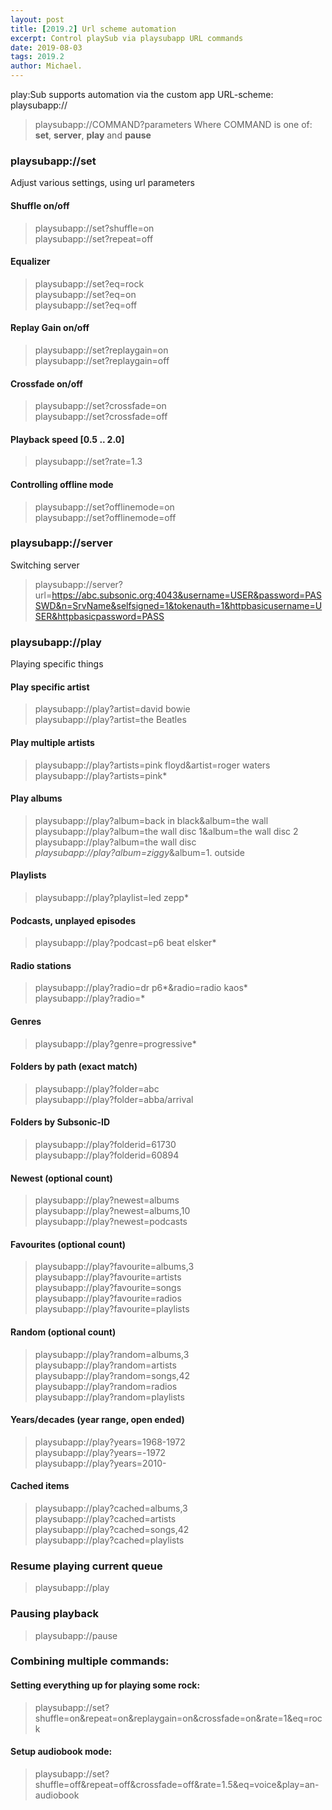 ```yaml
---
layout: post
title: [2019.2] Url scheme automation
excerpt: Control playSub via playsubapp URL commands
date: 2019-08-03
tags: 2019.2
author: Michael.
---
```


play:Sub supports automation via the custom app URL-scheme: playsubapp://
> playsubapp://COMMAND?parameters
Where COMMAND is one of: **set**, **server**, **play** and **pause**

### playsubapp://set 
Adjust various settings, using url parameters 
#### Shuffle on/off
> playsubapp://set?shuffle=on<br>playsubapp://set?repeat=off


#### Equalizer
> playsubapp://set?eq=rock<br>playsubapp://set?eq=on<br>playsubapp://set?eq=off

#### Replay Gain on/off
> playsubapp://set?replaygain=on<br>playsubapp://set?replaygain=off

#### Crossfade on/off
> playsubapp://set?crossfade=on<br>playsubapp://set?crossfade=off

#### Playback speed [0.5 .. 2.0]
> playsubapp://set?rate=1.3

#### Controlling offline mode
> playsubapp://set?offlinemode=on<br>playsubapp://set?offlinemode=off


### playsubapp://server
Switching server
> playsubapp://server?url=https://abc.subsonic.org:4043&username=USER&password=PASSWD&n=SrvName&selfsigned=1&tokenauth=1&httpbasicusername=USER&httpbasicpassword=PASS

### playsubapp://play
Playing specific things

#### Play specific artist
> playsubapp://play?artist=david bowie<br>playsubapp://play?artist=the Beatles

#### Play multiple artists
> playsubapp://play?artists=pink floyd&artist=roger waters<br>playsubapp://play?artists=pink*

#### Play albums
> playsubapp://play?album=back in black&album=the wall<br>playsubapp://play?album=the wall disc 1&album=the wall disc 2<br>playsubapp://play?album=the wall disc *<br>playsubapp://play?album=ziggy*&album=1. outside

#### Playlists
> playsubapp://play?playlist=led zepp*

#### Podcasts, unplayed episodes
> playsubapp://play?podcast=p6 beat elsker*

#### Radio stations
> playsubapp://play?radio=dr p6*&radio=radio kaos*<br>playsubapp://play?radio=*

#### Genres
> playsubapp://play?genre=progressive*

#### Folders by path (exact match)
> playsubapp://play?folder=abc<br>playsubapp://play?folder=abba/arrival

#### Folders by Subsonic-ID
> playsubapp://play?folderid=61730<br>playsubapp://play?folderid=60894

#### Newest (optional count)
> playsubapp://play?newest=albums<br>playsubapp://play?newest=albums,10<br>playsubapp://play?newest=podcasts

#### Favourites (optional count)
> playsubapp://play?favourite=albums,3<br>playsubapp://play?favourite=artists<br>playsubapp://play?favourite=songs<br>playsubapp://play?favourite=radios<br>playsubapp://play?favourite=playlists

#### Random (optional count)
> playsubapp://play?random=albums,3<br>playsubapp://play?random=artists<br>playsubapp://play?random=songs,42<br>playsubapp://play?random=radios<br>playsubapp://play?random=playlists

#### Years/decades (year range, open ended)
> playsubapp://play?years=1968-1972<br>playsubapp://play?years=-1972<br>playsubapp://play?years=2010-

#### Cached items
> playsubapp://play?cached=albums,3<br>playsubapp://play?cached=artists<br>playsubapp://play?cached=songs,42<br>playsubapp://play?cached=playlists


### Resume playing current queue
> playsubapp://play

### Pausing playback
> playsubapp://pause

### Combining multiple commands:

#### Setting everything up for playing some rock:
> playsubapp://set?shuffle=on&repeat=on&replaygain=on&crossfade=on&rate=1&eq=rock

#### Setup audiobook mode:
> playsubapp://set?shuffle=off&repeat=off&crossfade=off&rate=1.5&eq=voice&play=an-audiobook
